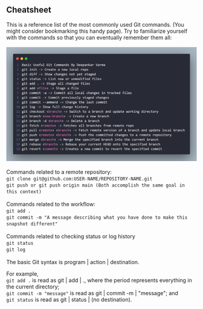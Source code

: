 
## Cheatsheet

This is a reference list of the most commonly used Git commands. (You might consider bookmarking this handy page). Try to familiarize yourself with the commands so that you can eventually remember them all:
<br>
<br>
<img src="https://github.com/deepankarvarma/Basic-Git-Commands/blob/master/command.png" width=1000>
<br>
<br>
Commands related to a remote repository:<br>
        `git clone git@github.com:USER-NAME/REPOSITORY-NAME.git`<br>
        `git push or git push origin main (Both accomplish the same goal in this context)`<br><br>
Commands related to the workflow:<br>
        `git add .`<br>
        `git commit -m "A message describing what you have done to make this snapshot different"`<br><br>
Commands related to checking status or log history<br>
        `git status`<br>
        `git log`<br>
<br>
The basic Git syntax is program | action | destination.

For example,
<br>
`git add .` is read as git | add | ., where the period represents everything in the current directory;<br>
`git commit -m "message"` is read as git | commit -m | "message"; and<br>
`git status` is read as git | status | (no destination).<br>

